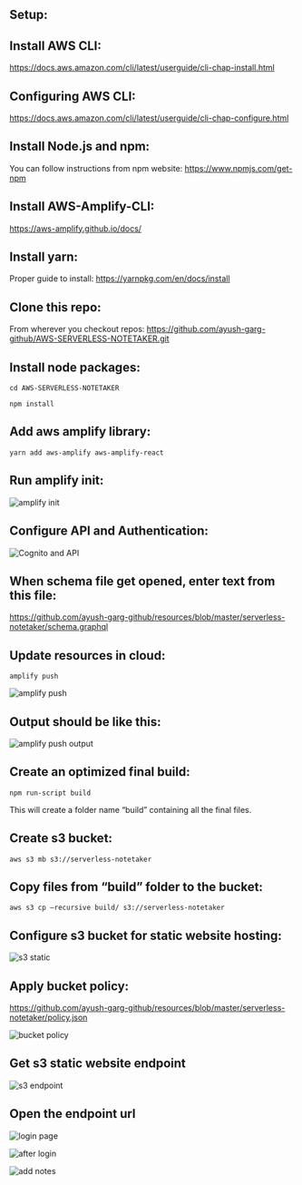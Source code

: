 ## Setup:

## Install AWS CLI:
https://docs.aws.amazon.com/cli/latest/userguide/cli-chap-install.html

## Configuring AWS CLI:
https://docs.aws.amazon.com/cli/latest/userguide/cli-chap-configure.html

## Install Node.js and npm:
You can follow instructions from npm website: https://www.npmjs.com/get-npm

## Install AWS-Amplify-CLI:
https://aws-amplify.github.io/docs/

## Install yarn:
Proper guide to install: https://yarnpkg.com/en/docs/install

## Clone this repo:
From wherever you checkout repos: https://github.com/ayush-garg-github/AWS-SERVERLESS-NOTETAKER.git

## Install node packages:
`cd AWS-SERVERLESS-NOTETAKER`

`npm install`

## Add aws amplify library:
`yarn add aws-amplify aws-amplify-react`

## Run amplify init:
![amplify init](https://github.com/ayush-garg-github/resources/blob/master/serverless-notetaker/1.png)
 

## Configure API and Authentication:
![Cognito and API](https://github.com/ayush-garg-github/resources/blob/master/serverless-notetaker/2.png)

## When schema file get opened, enter text from this file:
https://github.com/ayush-garg-github/resources/blob/master/serverless-notetaker/schema.graphql

## Update resources in cloud:
`amplify push`

![amplify push](https://github.com/ayush-garg-github/resources/blob/master/serverless-notetaker/3.png)

## Output should be like this:
![amplify push output](https://github.com/ayush-garg-github/resources/blob/master/serverless-notetaker/4.png) 

## Create an optimized final build:
`npm run-script build`

This will create a folder name “build” containing all the final files.

## Create s3 bucket:
`aws s3 mb s3://serverless-notetaker`

## Copy files from “build” folder to the bucket:
`aws s3 cp –recursive build/ s3://serverless-notetaker`

## Configure s3 bucket for static website hosting:
![s3 static](https://github.com/ayush-garg-github/resources/blob/master/serverless-notetaker/5.png)
 
## Apply bucket policy:
https://github.com/ayush-garg-github/resources/blob/master/serverless-notetaker/policy.json

![bucket policy](https://github.com/ayush-garg-github/resources/blob/master/serverless-notetaker/6.png)

## Get s3 static website endpoint
![s3 endpoint](https://github.com/ayush-garg-github/resources/blob/master/serverless-notetaker/7.png)

## Open the endpoint url
![login page](https://github.com/ayush-garg-github/resources/blob/master/serverless-notetaker/8.png)

![after login](https://github.com/ayush-garg-github/resources/blob/master/serverless-notetaker/9.png)

![add notes](https://github.com/ayush-garg-github/resources/blob/master/serverless-notetaker/10.png)
